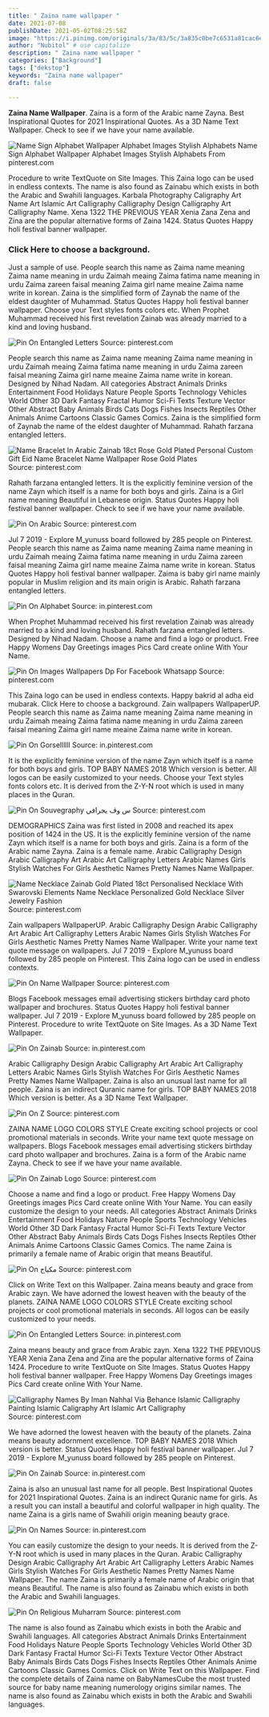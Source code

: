 ```yaml
---
title: " Zaina name wallpaper "
date: 2021-07-08
publishDate: 2021-05-02T08:25:58Z
image: "https://i.pinimg.com/originals/3a/83/5c/3a835c0be7c6531a81cac6ef1d1865e8.jpg"
author: "Nubitol" # use capitalize
description: " Zaina name wallpaper "
categories: ["Background"]
tags: ["dekstop"]
keywords: "Zaina name wallpaper"
draft: false

---
```



**Zaina Name Wallpaper**. Zaina is a form of the Arabic name Zayna. Best Inspirational Quotes for 2021 Inspirational Quotes. As a 3D Name Text Wallpaper. Check to see if we have your name available.

![Name Sign Alphabet Wallpaper Alphabet Images Stylish Alphabets](https://i.pinimg.com/originals/dd/67/88/dd678801c1ca2bf7831f94e09f7f7b9a.jpg "Name Sign Alphabet Wallpaper Alphabet Images Stylish Alphabets")
Name Sign Alphabet Wallpaper Alphabet Images Stylish Alphabets From pinterest.com


Procedure to write TextQuote on Site Images. This Zaina logo can be used in endless contexts. The name is also found as Zainabu which exists in both the Arabic and Swahili languages. Karbala Photography Caligraphy Art Name Art Islamic Art Calligraphy Calligraphy Design Calligraphy Art Calligraphy Name. Xena 1322 THE PREVIOUS YEAR Xenia Zana Zena and Zina are the popular alternative forms of Zaina 1424. Status Quotes Happy holi festival banner wallpaper.

### Click Here to choose a background.

Just a sample of use. People search this name as Zaima name meaning Zaima name meaning in urdu Zaimah meaing Zaima fatima name meaning in urdu Zaima zareen faisal meaning Zaima girl name meaine Zaima name write in korean. Zaina is the simplified form of Zaynab the name of the eldest daughter of Muhammad. Status Quotes Happy holi festival banner wallpaper. Choose your Text styles fonts colors etc. When Prophet Muhammad received his first revelation Zainab was already married to a kind and loving husband.


![Pin On Entangled Letters](https://i.pinimg.com/originals/cd/59/0b/cd590bdcec6ecf8df3d0814953793abf.jpg "Pin On Entangled Letters")
Source: pinterest.com

People search this name as Zaima name meaning Zaima name meaning in urdu Zaimah meaing Zaima fatima name meaning in urdu Zaima zareen faisal meaning Zaima girl name meaine Zaima name write in korean. Designed by Nihad Nadam. All categories Abstract Animals Drinks Entertainment Food Holidays Nature People Sports Technology Vehicles World Other 3D Dark Fantasy Fractal Humor Sci-Fi Texts Texture Vector Other Abstract Baby Animals Birds Cats Dogs Fishes Insects Reptiles Other Animals Anime Cartoons Classic Games Comics. Zaina is the simplified form of Zaynab the name of the eldest daughter of Muhammad. Rahath farzana entangled letters.

![Name Bracelet In Arabic Zainab 18ct Rose Gold Plated Personal Custom Gift Eid Name Bracelet Name Wallpaper Rose Gold Plates](https://i.pinimg.com/originals/35/52/fa/3552fa04baf70957d73935484ffdfc0d.jpg "Name Bracelet In Arabic Zainab 18ct Rose Gold Plated Personal Custom Gift Eid Name Bracelet Name Wallpaper Rose Gold Plates")
Source: pinterest.com

Rahath farzana entangled letters. It is the explicitly feminine version of the name Zayn which itself is a name for both boys and girls. Zaina is a Girl name meaning Beautiful in Lebanese origin. Status Quotes Happy holi festival banner wallpaper. Check to see if we have your name available.

![Pin On Arabic](https://i.pinimg.com/originals/78/1c/52/781c52bec7148c780d4299abda2f1ffa.jpg "Pin On Arabic")
Source: pinterest.com

Jul 7 2019 - Explore M_yunuss board followed by 285 people on Pinterest. People search this name as Zaima name meaning Zaima name meaning in urdu Zaimah meaing Zaima fatima name meaning in urdu Zaima zareen faisal meaning Zaima girl name meaine Zaima name write in korean. Status Quotes Happy holi festival banner wallpaper. Zaima is baby girl name mainly popular in Muslim religion and its main origin is Arabic. Rahath farzana entangled letters.

![Pin On Alphabet](https://i.pinimg.com/564x/64/6e/a5/646ea54e5c9c5117b02246d34472e502.jpg "Pin On Alphabet")
Source: in.pinterest.com

When Prophet Muhammad received his first revelation Zainab was already married to a kind and loving husband. Rahath farzana entangled letters. Designed by Nihad Nadam. Choose a name and find a logo or product. Free Happy Womens Day Greetings images Pics Card create online With Your Name.

![Pin On Images Wallpapers Dp For Facebook Whatsapp](https://i.pinimg.com/474x/a5/58/e2/a558e2dbf2d575df97124942eb58e966.jpg "Pin On Images Wallpapers Dp For Facebook Whatsapp")
Source: pinterest.com

This Zaina logo can be used in endless contexts. Happy bakrid al adha eid mubarak. Click Here to choose a background. Zain wallpapers WallpaperUP. People search this name as Zaima name meaning Zaima name meaning in urdu Zaimah meaing Zaima fatima name meaning in urdu Zaima zareen faisal meaning Zaima girl name meaine Zaima name write in korean.

![Pin On Gorsellllll](https://i.pinimg.com/736x/c1/c4/6f/c1c46f3458e22c66fd5313b14146ec08.jpg "Pin On Gorsellllll")
Source: in.pinterest.com

It is the explicitly feminine version of the name Zayn which itself is a name for both boys and girls. TOP BABY NAMES 2018 Which version is better. All logos can be easily customized to your needs. Choose your Text styles fonts colors etc. It is derived from the Z-Y-N root which is used in many places in the Quran.

![Pin On Souvegraphy س وڤ يجرافي](https://i.pinimg.com/originals/16/19/e6/1619e6d3f378b553f1f0f33621322374.jpg "Pin On Souvegraphy س وڤ يجرافي")
Source: pinterest.com

DEMOGRAPHICS Zaina was first listed in 2008 and reached its apex position of 1424 in the US. It is the explicitly feminine version of the name Zayn which itself is a name for both boys and girls. Zaina is a form of the Arabic name Zayna. Zaina is a female name. Arabic Calligraphy Design Arabic Calligraphy Art Arabic Art Calligraphy Letters Arabic Names Girls Stylish Watches For Girls Aesthetic Names Pretty Names Name Wallpaper.

![Name Necklace Zainab Gold Plated 18ct Personalised Necklace With Swarovski Elements Name Necklace Personalized Gold Necklace Silver Jewelry Fashion](https://i.pinimg.com/originals/d4/e5/ae/d4e5ae498c93a060951fb24b8f53f09e.jpg "Name Necklace Zainab Gold Plated 18ct Personalised Necklace With Swarovski Elements Name Necklace Personalized Gold Necklace Silver Jewelry Fashion")
Source: pinterest.com

Zain wallpapers WallpaperUP. Arabic Calligraphy Design Arabic Calligraphy Art Arabic Art Calligraphy Letters Arabic Names Girls Stylish Watches For Girls Aesthetic Names Pretty Names Name Wallpaper. Write your name text quote message on wallpapers. Jul 7 2019 - Explore M_yunuss board followed by 285 people on Pinterest. This Zaina logo can be used in endless contexts.

![Pin On Name Wallpaper](https://i.pinimg.com/236x/7f/99/bc/7f99bc2460413a7eaac00d90502770d0.jpg "Pin On Name Wallpaper")
Source: pinterest.com

Blogs Facebook messages email advertising stickers birthday card photo wallpaper and brochures. Status Quotes Happy holi festival banner wallpaper. Jul 7 2019 - Explore M_yunuss board followed by 285 people on Pinterest. Procedure to write TextQuote on Site Images. As a 3D Name Text Wallpaper.

![Pin On Zainab](https://i.pinimg.com/originals/27/1b/eb/271beb1bb7a62fc90ca444578b3fad0f.jpg "Pin On Zainab")
Source: in.pinterest.com

Arabic Calligraphy Design Arabic Calligraphy Art Arabic Art Calligraphy Letters Arabic Names Girls Stylish Watches For Girls Aesthetic Names Pretty Names Name Wallpaper. Zaina is also an unusual last name for all people. Zaina is an indirect Quranic name for girls. TOP BABY NAMES 2018 Which version is better. As a 3D Name Text Wallpaper.

![Pin On Z](https://i.pinimg.com/originals/e6/b1/97/e6b1979da7e7ce0f97f0a99444b4b8e1.jpg "Pin On Z")
Source: pinterest.com

ZAINA NAME LOGO COLORS STYLE Create exciting school projects or cool promotional materials in seconds. Write your name text quote message on wallpapers. Blogs Facebook messages email advertising stickers birthday card photo wallpaper and brochures. Zaina is a form of the Arabic name Zayna. Check to see if we have your name available.

![Pin On Zainab Logo](https://i.pinimg.com/originals/50/53/96/5053969d71cc936f72197440b71833a9.jpg "Pin On Zainab Logo")
Source: pinterest.com

Choose a name and find a logo or product. Free Happy Womens Day Greetings images Pics Card create online With Your Name. You can easily customize the design to your needs. All categories Abstract Animals Drinks Entertainment Food Holidays Nature People Sports Technology Vehicles World Other 3D Dark Fantasy Fractal Humor Sci-Fi Texts Texture Vector Other Abstract Baby Animals Birds Cats Dogs Fishes Insects Reptiles Other Animals Anime Cartoons Classic Games Comics. The name Zaina is primarily a female name of Arabic origin that means Beautiful.

![Pin On مكياج](https://i.pinimg.com/736x/e3/cb/ec/e3cbeca5ae969d996b6a7a86a7d33e1d.jpg "Pin On مكياج")
Source: pinterest.com

Click on Write Text on this Wallpaper. Zaina means beauty and grace from Arabic zayn. We have adorned the lowest heaven with the beauty of the planets. ZAINA NAME LOGO COLORS STYLE Create exciting school projects or cool promotional materials in seconds. All logos can be easily customized to your needs.

![Pin On Entangled Letters](https://i.pinimg.com/originals/b2/2c/40/b22c4082fdca2cc49a758e50c27ea6a2.jpg "Pin On Entangled Letters")
Source: in.pinterest.com

Zaina means beauty and grace from Arabic zayn. Xena 1322 THE PREVIOUS YEAR Xenia Zana Zena and Zina are the popular alternative forms of Zaina 1424. Procedure to write TextQuote on Site Images. Status Quotes Happy holi festival banner wallpaper. Free Happy Womens Day Greetings images Pics Card create online With Your Name.

![Calligraphy Names By Iman Nahhal Via Behance Islamic Calligraphy Painting Islamic Caligraphy Art Islamic Art Calligraphy](https://i.pinimg.com/originals/ac/6d/9c/ac6d9cfc541dedff11cc1bcad521ff2d.jpg "Calligraphy Names By Iman Nahhal Via Behance Islamic Calligraphy Painting Islamic Caligraphy Art Islamic Art Calligraphy")
Source: pinterest.com

We have adorned the lowest heaven with the beauty of the planets. Zaina means beauty adornment excellence. TOP BABY NAMES 2018 Which version is better. Status Quotes Happy holi festival banner wallpaper. Jul 7 2019 - Explore M_yunuss board followed by 285 people on Pinterest.

![Pin On Zainab](https://i.pinimg.com/originals/08/38/43/0838435f5016806ea9d74980b7dd4c7c.png "Pin On Zainab")
Source: in.pinterest.com

Zaina is also an unusual last name for all people. Best Inspirational Quotes for 2021 Inspirational Quotes. Zaina is an indirect Quranic name for girls. As a result you can install a beautiful and colorful wallpaper in high quality. The name Zaina is a girls name of Swahili origin meaning beauty grace.

![Pin On Names](https://i.pinimg.com/736x/ff/ca/e0/ffcae0850a2b37e288bdc567a31f22fb.jpg "Pin On Names")
Source: in.pinterest.com

You can easily customize the design to your needs. It is derived from the Z-Y-N root which is used in many places in the Quran. Arabic Calligraphy Design Arabic Calligraphy Art Arabic Art Calligraphy Letters Arabic Names Girls Stylish Watches For Girls Aesthetic Names Pretty Names Name Wallpaper. The name Zaina is primarily a female name of Arabic origin that means Beautiful. The name is also found as Zainabu which exists in both the Arabic and Swahili languages.

![Pin On Religious Muharram](https://i.pinimg.com/originals/3a/83/5c/3a835c0be7c6531a81cac6ef1d1865e8.jpg "Pin On Religious Muharram")
Source: pinterest.com

The name is also found as Zainabu which exists in both the Arabic and Swahili languages. All categories Abstract Animals Drinks Entertainment Food Holidays Nature People Sports Technology Vehicles World Other 3D Dark Fantasy Fractal Humor Sci-Fi Texts Texture Vector Other Abstract Baby Animals Birds Cats Dogs Fishes Insects Reptiles Other Animals Anime Cartoons Classic Games Comics. Click on Write Text on this Wallpaper. Find the complete details of Zaina name on BabyNamesCube the most trusted source for baby name meaning numerology origins similar names. The name is also found as Zainabu which exists in both the Arabic and Swahili languages.

